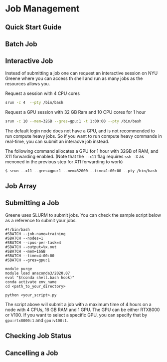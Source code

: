 # Job Management

## Quick Start Guide

## Batch Job

## Interactive Job
Instead of submitting a job one can request an interactive session on NYU Greene where you can access th shell and run as many jobs as the resources allows you.

Request a session with 4 CPU cores
```bash
srun -c 4  --pty /bin/bash
```

Request a GPU session with 32 GB Ram and 10 CPU cores for 1 hour
```bash
srun -c 10 --mem=32GB --gres=gpu:1 -t 1:00:00 --pty /bin/bash
```

The default login node does not have a GPU, and is not recommended to run compute heavy jobs. So if you want to run compute heavy commands in real-time, you can submit an interacve job instead.

The following command allocates a GPU for 1 hour with 32GB of RAM, and X11 forwarding enabled. (Note that the `--x11` flag requires `ssh -X` as menoned in the previous step for X11 forwarding to work)

```
$ srun --x11 --gres=gpu:1 --mem=32000 --time=1:00:00 --pty /bin/bash
```

## Job Array

## Submitting a Job

Greene uses SLURM to submit jobs. You can check the sample script below as a reference to submit your jobs.

```
#!/bin/bash
#SBATCH --job-name=training
#SBATCH --nodes=1
#SBATCH --cpus-per-task=4
#SBATCH --output=%x.out
#SBATCH --mem=16GB
#SBATCH --time=4:00:00
#SBATCH --gres=gpu:1

module purge
module load anaconda3/2020.07
eval "$(conda shell.bash hook)"
conda activate env_name
cd <path_to_your_directory>

python <your_script>.py
```

The script above will submit a job with a maximum time of 4 hours on a node with 4 CPUs, 16 GB RAM and 1 GPU. The GPU can be either RTX8000 or V100. If you want to select a specific GPU, you can specify that by `gpu:rtx8000:1` and `gpu:v100:1`.

## Checking Job Status

## Cancelling a Job